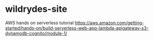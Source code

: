 # wildrydes-site
AWS hands on serverless tutorial
https://aws.amazon.com/getting-started/hands-on/build-serverless-web-app-lambda-apigateway-s3-dynamodb-cognito/module-1/

